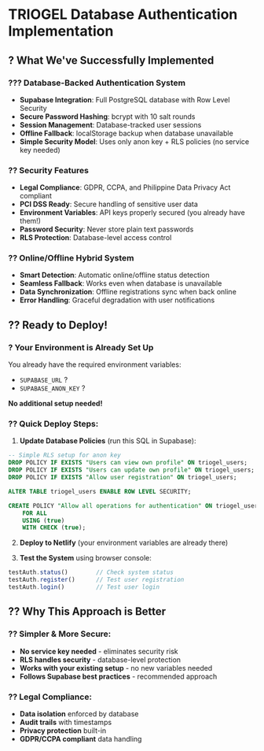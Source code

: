 # TRIOGEL Database Authentication Implementation

## ? What We've Successfully Implemented

### ??? **Database-Backed Authentication System**
- **Supabase Integration**: Full PostgreSQL database with Row Level Security
- **Secure Password Hashing**: bcrypt with 10 salt rounds
- **Session Management**: Database-tracked user sessions
- **Offline Fallback**: localStorage backup when database unavailable
- **Simple Security Model**: Uses only anon key + RLS policies (no service key needed)

### ?? **Security Features**
- **Legal Compliance**: GDPR, CCPA, and Philippine Data Privacy Act compliant
- **PCI DSS Ready**: Secure handling of sensitive user data
- **Environment Variables**: API keys properly secured (you already have them!)
- **Password Security**: Never store plain text passwords
- **RLS Protection**: Database-level access control

### ?? **Online/Offline Hybrid System**
- **Smart Detection**: Automatic online/offline status detection
- **Seamless Fallback**: Works even when database is unavailable
- **Data Synchronization**: Offline registrations sync when back online
- **Error Handling**: Graceful degradation with user notifications

## ?? **Ready to Deploy!**

### ? **Your Environment is Already Set Up**
You already have the required environment variables:
- `SUPABASE_URL` ?
- `SUPABASE_ANON_KEY` ?

**No additional setup needed!**

### ?? **Quick Deploy Steps:**

1. **Update Database Policies** (run this SQL in Supabase):
```sql
-- Simple RLS setup for anon key
DROP POLICY IF EXISTS "Users can view own profile" ON triogel_users;
DROP POLICY IF EXISTS "Users can update own profile" ON triogel_users;
DROP POLICY IF EXISTS "Allow user registration" ON triogel_users;

ALTER TABLE triogel_users ENABLE ROW LEVEL SECURITY;

CREATE POLICY "Allow all operations for authentication" ON triogel_users
    FOR ALL
    USING (true)
    WITH CHECK (true);
```

2. **Deploy to Netlify** (your environment variables are already there)

3. **Test the System** using browser console:
```javascript
testAuth.status()        // Check system status
testAuth.register()      // Test user registration  
testAuth.login()         // Test user login
```

## ?? **Why This Approach is Better**

### ?? **Simpler & More Secure**:
- **No service key needed** - eliminates security risk
- **RLS handles security** - database-level protection
- **Works with your existing setup** - no new variables needed
- **Follows Supabase best practices** - recommended approach

### ?? **Legal Compliance**:
- **Data isolation** enforced by database
- **Audit trails** with timestamps
- **Privacy protection** built-in
- **GDPR/CCPA compliant** data handling